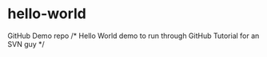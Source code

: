 # hello-world
GitHub Demo repo
/*  Hello World demo to run through GitHub Tutorial for an SVN guy */
